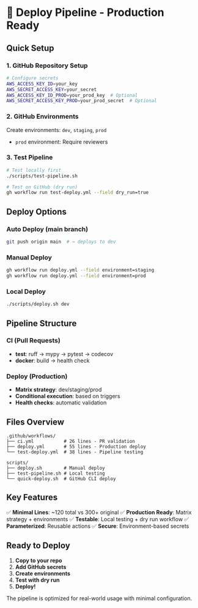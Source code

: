 # 🚀 Deploy Pipeline - Production Ready

## Quick Setup

### 1. GitHub Repository Setup
```bash
# Configure secrets
AWS_ACCESS_KEY_ID=your_key
AWS_SECRET_ACCESS_KEY=your_secret
AWS_ACCESS_KEY_ID_PROD=your_prod_key  # Optional
AWS_SECRET_ACCESS_KEY_PROD=your_prod_secret  # Optional
```

### 2. GitHub Environments
Create environments: `dev`, `staging`, `prod`
- `prod` environment: Require reviewers

### 3. Test Pipeline
```bash
# Test locally first
./scripts/test-pipeline.sh

# Test on GitHub (dry run)
gh workflow run test-deploy.yml --field dry_run=true
```

## Deploy Options

### Auto Deploy (main branch)
```bash
git push origin main  # → deploys to dev
```

### Manual Deploy
```bash
gh workflow run deploy.yml --field environment=staging
gh workflow run deploy.yml --field environment=prod
```

### Local Deploy
```bash
./scripts/deploy.sh dev
```

## Pipeline Structure

### CI (Pull Requests)
- **test**: ruff → mypy → pytest → codecov
- **docker**: build → health check

### Deploy (Production)
- **Matrix strategy**: dev/staging/prod
- **Conditional execution**: based on triggers
- **Health checks**: automatic validation

## Files Overview

```
.github/workflows/
├── ci.yml           # 26 lines - PR validation
├── deploy.yml       # 55 lines - Production deploy
└── test-deploy.yml  # 38 lines - Pipeline testing

scripts/
├── deploy.sh        # Manual deploy
├── test-pipeline.sh # Local testing
└── quick-deploy.sh  # GitHub CLI deploy
```

## Key Features

✅ **Minimal Lines**: ~120 total vs 300+ original
✅ **Production Ready**: Matrix strategy + environments
✅ **Testable**: Local testing + dry run workflow
✅ **Parameterized**: Reusable actions
✅ **Secure**: Environment-based secrets

## Ready to Deploy

1. **Copy to your repo**
2. **Add GitHub secrets**
3. **Create environments**
4. **Test with dry run**
5. **Deploy!**

The pipeline is optimized for real-world usage with minimal configuration.
